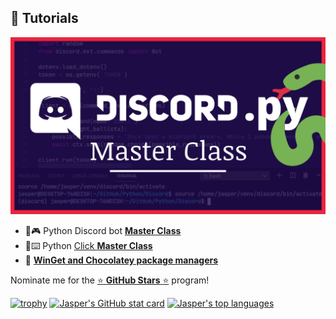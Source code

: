 ## :movie_camera: Tutorials
<p align="center"> <a href="https://www.youtube.com/watch?v=iGH4GM_gDfo"><img src="img/discord.py.png"/></a></p>

- :snake::video_game: Python Discord bot [ **Master Class** ](https://youtu.be/iGH4GM_gDfo) 
- :snake::keyboard: Python [ Click ](https://click.palletsprojects.com) [**Master Class**](https://youtu.be/DO-QWK-o0jU)
- :chocolate_bar: [**WinGet and Chocolatey package managers**](https://www.youtube.com/watch?v=W1ZKCKKpT4Y)

Nominate me for the [:star: **GitHub Stars** :star:](https://stars.github.com/nominate/) program!

[![trophy](https://github-profile-trophy.vercel.app/?username=jasper-zanjani)](https://github.com/jasper-zanjani/github-profile-trophy)
[![Jasper's GitHub stat card](https://github-readme-stats.vercel.app/api?username=jasper-zanjani&show_icons=true&hide_rank=true&include_all_commits=true&count_private=true&hide=prs)](https://github.com/anuraghazra/github-readme-stats)
[![Jasper's top languages](https://github-readme-stats.vercel.app/api/top-langs/?username=jasper-zanjani&layout=compact)](https://github.com/anuraghazra/github-readme-stats)


